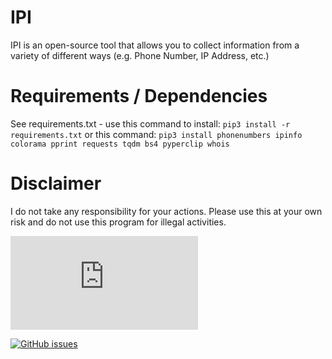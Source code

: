 # IPI
IPI is an open-source tool that allows you to collect information from a variety of different ways (e.g. Phone Number, IP Address, etc.)

# Requirements / Dependencies
See requirements.txt - use this command to install: `pip3 install -r requirements.txt` or this command: `pip3 install phonenumbers ipinfo colorama pprint requests tqdm bs4 pyperclip whois`

# Disclaimer
I do not take any responsibility for your actions. Please use this at your own risk and do not use this program for illegal activities.

[![Run on Repl.it](https://repl.it/badge/github/wind2312/IPI.py)](https://repl.it/@wind2312/IPI-Github)

[![GitHub issues](https://img.shields.io/github/issues/wind2312/IPI)](https://github.com/wind2312/IPI/issues)
